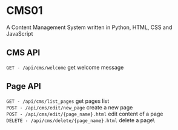 # CMS01
A Content Management System written in Python, HTML, CSS and JavaScript

## CMS API
`GET - /api/cms/welcome` get welcome message

## Page API
`GET - /api/cms/list_pages` get pages list\
`POST - /api/cms/edit/new_page` create a new page\
`POST - /api/cms/edit/{page_name}.html` edit content of a page\
`DELETE - /api/cms/delete/{page_name}.html` delete a page\
